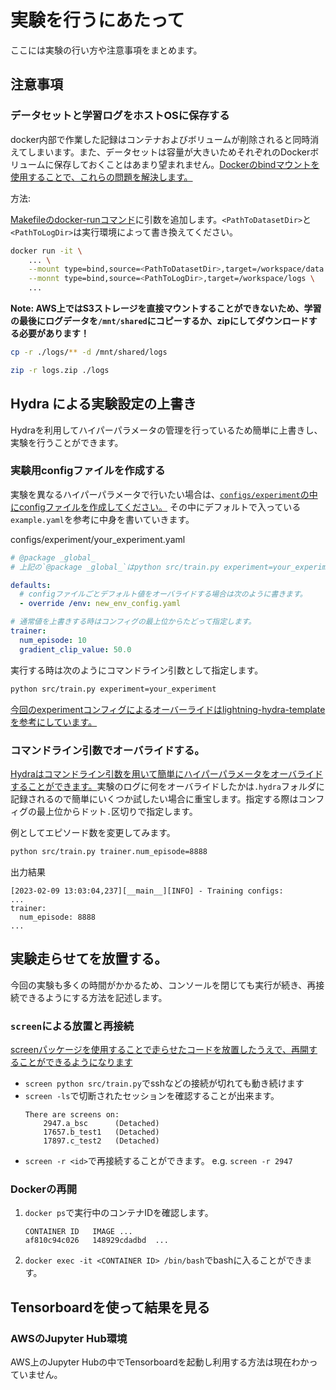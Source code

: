 # 実験を行うにあたって

ここには実験の行い方や注意事項をまとめます。

## 注意事項

### データセットと学習ログをホストOSに保存する

docker内部で作業した記録はコンテナおよびボリュームが削除されると同時消えてしまいます。また、データセットは容量が大きいためそれぞれのDockerボリュームに保存しておくことはあまり望まれません。[Dockerのbindマウントを使用することで、これらの問題を解決します。](https://matsuand.github.io/docs.docker.jp.onthefly/storage/bind-mounts/#start-a-container-with-a-bind-mount)

方法:

[Makefileのdocker-runコマンド](/Makefile)に引数を追加します。`<PathToDatasetDir>`と`<PathToLogDir>`は実行環境によって書き換えてください。

```sh
docker run -it \
    ... \
    --mount type=bind,source=<PathToDatasetDir>,target=/workspace/data \
    --monnt type=bind,source=<PathToLogDir>,target=/workspace/logs \
    ...
```

**Note: AWS上ではS3ストレージを直接マウントすることができないため、学習の最後にログデータを`/mnt/shared`にコピーするか、zipにしてダウンロードする必要があります！**

```sh
cp -r ./logs/** -d /mnt/shared/logs
```

```sh
zip -r logs.zip ./logs
```

## Hydra による実験設定の上書き

Hydraを利用してハイパーパラメータの管理を行っているため簡単に上書きし、実験を行うことができます。

### 実験用configファイルを作成する

実験を異なるハイパーパラメータで行いたい場合は、[`configs/experiment`の中にconfigファイルを作成してください。](/configs/experiment/example.yaml)
その中にデフォルトで入っている`example.yaml`を参考に中身を書いていきます。

configs/experiment/your_experiment.yaml

```yaml
# @package _global_
# 上記の`@package _global_`はpython src/train.py experiment=your_experimentと指定するために必要です。

defaults:
  # configファイルごとデフォルト値をオーバライドする場合は次のように書きます。
  - override /env: new_env_config.yaml

# 通常値を上書きする時はコンフィグの最上位からたどって指定します。
trainer:
  num_episode: 10
  gradient_clip_value: 50.0
```

実行する時は次のようにコマンドライン引数として指定します。

```sh
python src/train.py experiment=your_experiment
```

[今回のexperimentコンフィグによるオーバーライドはlightning-hydra-templateを参考にしています。](https://github.com/ashleve/lightning-hydra-template)

### コマンドライン引数でオーバライドする。

[Hydraはコマンドライン引数を用いて簡単にハイパーパラメータをオーバライドすることができます。](https://hydra.cc/docs/1.3/advanced/override_grammar/basic/)実験のログに何をオーバライドしたかは`.hydra`フォルダに記録されるので簡単にいくつか試したい場合に重宝します。指定する際はコンフィグの最上位からドット`.`区切りで指定します。

例としてエピソード数を変更してみます。

```sh
python src/train.py trainer.num_episode=8888
```

出力結果

```log
[2023-02-09 13:03:04,237][__main__][INFO] - Training configs:
...
trainer:
  num_episode: 8888
...
```

## 実験走らせてを放置する。

今回の実験も多くの時間がかかるため、コンソールを閉じても実行が続き、再接続できるようにする方法を記述します。

### `screen`による放置と再接続

[screenパッケージを使用することで走らせたコードを放置したうえで、再開することができるようになります](https://linuxjm.osdn.jp/html/GNU_screen/man1/screen.1.html)

- `screen python src/train.py`でsshなどの接続が切れても動き続けます
- `screen -ls`で切断されたセッションを確認することが出来ます。
  ```
  There are screens on:
      2947.a_bsc      (Detached)
      17657.b_test1   (Detached)
      17897.c_test2   (Detached)
  ```
- `screen -r <id>`で再接続することができます。 e.g. `screen -r 2947`

### Dockerの再開

1. `docker ps`で実行中のコンテナIDを確認します。
   ```
   CONTAINER ID   IMAGE ...
   af810c94c026   148929cdadbd  ...
   ```
2. `docker exec -it <CONTAINER ID> /bin/bash`でbashに入ることができます。

## Tensorboardを使って結果を見る

### AWSのJupyter Hub環境

AWS上のJupyter Hubの中でTensorboardを起動し利用する方法は現在わかっていません。
